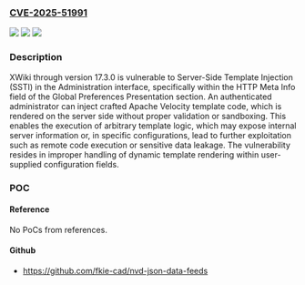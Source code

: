 ### [CVE-2025-51991](https://cve.mitre.org/cgi-bin/cvename.cgi?name=CVE-2025-51991)
![](https://img.shields.io/static/v1?label=Product&message=n%2Fa&color=blue)
![](https://img.shields.io/static/v1?label=Version&message=n%2Fa%20&color=brightgreen)
![](https://img.shields.io/static/v1?label=Vulnerability&message=n%2Fa&color=brightgreen)

### Description

XWiki through version 17.3.0 is vulnerable to Server-Side Template Injection (SSTI) in the Administration interface, specifically within the HTTP Meta Info field of the Global Preferences Presentation section. An authenticated administrator can inject crafted Apache Velocity template code, which is rendered on the server side without proper validation or sandboxing. This enables the execution of arbitrary template logic, which may expose internal server information or, in specific configurations, lead to further exploitation such as remote code execution or sensitive data leakage. The vulnerability resides in improper handling of dynamic template rendering within user-supplied configuration fields.

### POC

#### Reference
No PoCs from references.

#### Github
- https://github.com/fkie-cad/nvd-json-data-feeds

